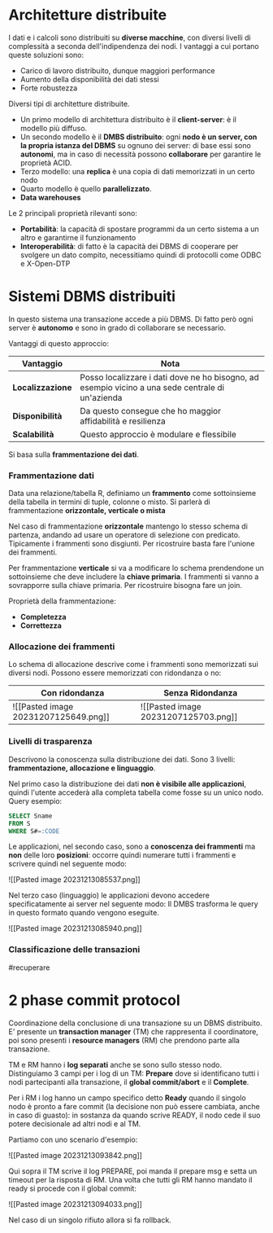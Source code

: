 # Architetture distribuite

I dati e i calcoli sono distribuiti su **diverse macchine**, con diversi livelli di complessità a seconda dell'indipendenza dei nodi.
I vantaggi a cui portano queste soluzioni sono:
- Carico di lavoro distribuito, dunque maggiori performance
- Aumento della disponibilità dei dati stessi
- Forte robustezza

Diversi tipi di architetture distribuite.
- Un primo modello di architettura distribuito è il **client-server**: è il modello più diffuso. 
- Un secondo modello è il **DMBS distribuito**: ogni **nodo è un server, con la propria istanza del DBMS** su ognuno dei server: di base essi sono **autonomi**, ma in caso di necessità possono **collaborare** per garantire le proprietà ACID.
- Terzo modello: una **replica** è una copia di dati memorizzati in un certo nodo
- Quarto modello è quello **parallelizzato**.
- **Data warehouses**

Le 2 principali proprietà rilevanti sono:
- **Portabilità**: la capacità di spostare programmi da un certo sistema a un altro e garantirne il funzionamento
- **Interoperabilità**: di fatto è la capacità dei DBMS di cooperare per svolgere un dato compito, necessitiamo quindi di protocolli come ODBC e X-Open-DTP

# Sistemi DBMS distribuiti

In questo sistema una transazione accede a più DBMS. Di fatto però ogni server è **autonomo** e sono in grado di collaborare se necessario.

Vantaggi di questo approccio:

| Vantaggio          | Nota                                                                                             |
| ------------------ | ------------------------------------------------------------------------------------------------ |
| **Localizzazione** | Posso localizzare i dati dove ne ho bisogno, ad esempio vicino a una sede centrale di un'azienda |
| **Disponibilità**  | Da questo consegue che ho maggior affidabilità e resilienza                                      |
| **Scalabilità**    | Questo approccio è modulare e flessibile                                                                                                 |

Si basa sulla **frammentazione dei dati**.
### Frammentazione dati

Data una relazione/tabella R, definiamo un **frammento** come sottoinsieme della tabella in termini di tuple, colonne o misto.
Si parlerà di frammentazione **orizzontale, verticale o mista**

Nel caso di frammentazione **orizzontale** mantengo lo stesso schema di partenza, andando ad usare un operatore di selezione con predicato.
Tipicamente i frammenti sono disgiunti.
Per ricostruire basta fare l'unione dei frammenti.

Per frammentazione **verticale** si va a modificare lo schema prendendone un sottoinsieme che deve includere la **chiave primaria**.
I frammenti si vanno a sovrapporre sulla chiave primaria.
Per ricostruire bisogna fare un join.

Proprietà della frammentazione:
- **Completezza**
- **Correttezza**

### Allocazione dei frammenti

Lo schema di allocazione descrive come i frammenti sono memorizzati sui diversi nodi. Possono essere memorizzati con ridondanza o no:

| Con ridondanza                       | Senza Ridondanza |
| ------------------------------------ | ---------------- |
| ![[Pasted image 20231207125649.png]] | ![[Pasted image 20231207125703.png]]                 |

### Livelli di trasparenza

Descrivono la conoscenza sulla distribuzione dei dati. Sono 3 livelli: **frammentazione, allocazione e linguaggio**.

Nel primo caso la distribuzione dei dati **non è visibile alle applicazioni**, quindi l'utente accederà alla completa tabella come fosse su un unico nodo. Query esempio:

```sql
SELECT Sname
FROM S
WHERE S#=:CODE
```

Le applicazioni, nel secondo caso, sono a **conoscenza dei frammenti** ma **non** delle loro **posizioni**: occorre quindi numerare tutti i frammenti e scrivere quindi nel seguente modo:

![[Pasted image 20231213085537.png]]

Nel terzo caso (linguaggio) le applicazioni devono accedere specificatamente ai server nel seguente modo:
Il DMBS trasforma le query in questo formato quando vengono eseguite.

![[Pasted image 20231213085940.png]]

### Classificazione delle transazioni

#recuperare 

# 2 phase commit protocol

Coordinazione della conclusione di una transazione su un DBMS distribuito.
E' presente un **transaction manager** (TM) che rappresenta il coordinatore, poi sono presenti i **resource managers** (RM) che prendono parte alla transazione.

TM e RM hanno i **log separati** anche se sono sullo stesso nodo. Distinguiamo 3 campi per i log di un TM: **Prepare** dove si identificano tutti i nodi partecipanti alla transazione, il **global commit/abort** e il **Complete**.

Per i RM i log hanno un campo specifico detto **Ready** quando il singolo nodo è pronto a fare commit (la decisione non può essere cambiata, anche in caso di guasto): in sostanza da quando scrive READY, il nodo cede il suo potere decisionale ad altri nodi e al TM.

Partiamo con uno scenario d'esempio:

![[Pasted image 20231213093842.png]]

Qui sopra il TM scrive il log PREPARE, poi manda il prepare msg e setta un timeout per la risposta di RM. Una volta che tutti gli RM hanno mandato il ready si procede con il global commit:

![[Pasted image 20231213094033.png]]

Nel caso di un singolo rifiuto allora si fa rollback.


